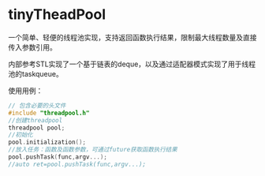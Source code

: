 # tinyTheadPool
一个简单、轻便的线程池实现，支持返回函数执行结果，限制最大线程数量及直接传入参数引用。

内部参考STL实现了一个基于链表的deque，以及通过适配器模式实现了用于线程池的taskqueue。

使用用例：
``` cpp
// 包含必要的头文件
#include "threadpool.h"
//创建threadpool
threadpool pool;
//初始化
pool.initialization();
//放入任务：函数及函数参数，可通过future获取函数执行结果
pool.pushTask(func,argv...);
//auto ret=pool.pushTask(func,argv...);
``` 